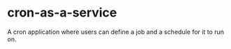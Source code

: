 # cron-as-a-service
A cron application where users can define a job and a schedule for it to run on.
